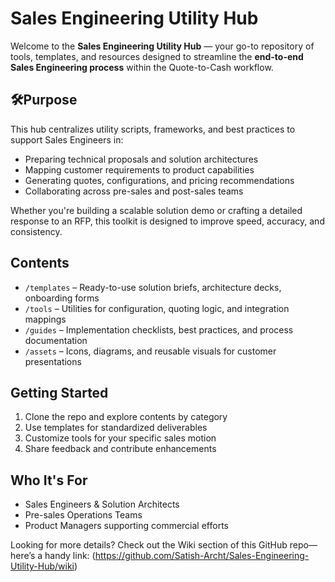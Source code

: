 # Sales Engineering Utility Hub

Welcome to the **Sales Engineering Utility Hub** — your go-to repository of tools, templates, and resources designed to streamline the **end-to-end Sales Engineering process** within the Quote-to-Cash workflow.

## 🛠Purpose

This hub centralizes utility scripts, frameworks, and best practices to support Sales Engineers in:
- Preparing technical proposals and solution architectures
- Mapping customer requirements to product capabilities
- Generating quotes, configurations, and pricing recommendations
- Collaborating across pre-sales and post-sales teams

Whether you're building a scalable solution demo or crafting a detailed response to an RFP, this toolkit is designed to improve speed, accuracy, and consistency.

## Contents

- `/templates` – Ready-to-use solution briefs, architecture decks, onboarding forms
- `/tools` – Utilities for configuration, quoting logic, and integration mappings
- `/guides` – Implementation checklists, best practices, and process documentation
- `/assets` – Icons, diagrams, and reusable visuals for customer presentations

## Getting Started

1. Clone the repo and explore contents by category
2. Use templates for standardized deliverables
3. Customize tools for your specific sales motion
4. Share feedback and contribute enhancements

## Who It's For

- Sales Engineers & Solution Architects
- Pre-sales Operations Teams
- Product Managers supporting commercial efforts


Looking for more details? Check out the Wiki section of this GitHub repo—here’s a handy link:
(https://github.com/Satish-Archt/Sales-Engineering-Utility-Hub/wiki)

